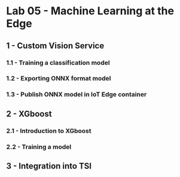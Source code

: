 # Lab 05 - Machine Learning at the Edge


## 1 - Custom Vision Service

### 1.1 - Training a classification model

### 1.2 - Exporting ONNX format model

### 1.3 - Publish ONNX model in IoT Edge container


## 2 - XGboost

### 2.1 - Introduction to XGboost

### 2.2 - Training a model


## 3 - Integration into TSI